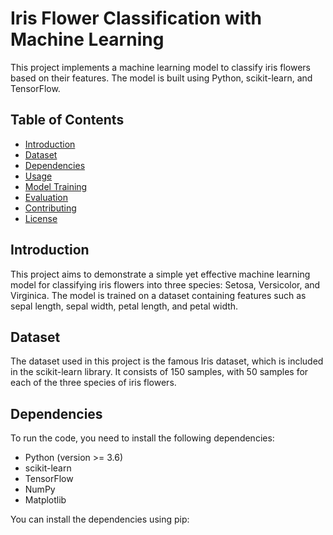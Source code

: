 # Iris Flower Classification with Machine Learning

This project implements a machine learning model to classify iris flowers based on their features. The model is built using Python, scikit-learn, and TensorFlow.

## Table of Contents

- [Introduction](#introduction)
- [Dataset](#dataset)
- [Dependencies](#dependencies)
- [Usage](#usage)
- [Model Training](#model-training)
- [Evaluation](#evaluation)
- [Contributing](#contributing)
- [License](#license)

## Introduction

This project aims to demonstrate a simple yet effective machine learning model for classifying iris flowers into three species: Setosa, Versicolor, and Virginica. The model is trained on a dataset containing features such as sepal length, sepal width, petal length, and petal width.

## Dataset

The dataset used in this project is the famous Iris dataset, which is included in the scikit-learn library. It consists of 150 samples, with 50 samples for each of the three species of iris flowers.

## Dependencies

To run the code, you need to install the following dependencies:

- Python (version >= 3.6)
- scikit-learn
- TensorFlow
- NumPy
- Matplotlib

You can install the dependencies using pip:
